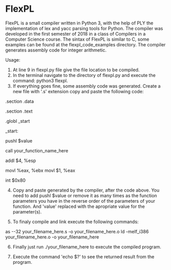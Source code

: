 # FlexPL
FlexPL is a small compiler written in Python 3, with the help of PLY the implementation of lex and yacc parsing tools for Python.
The compiler was developed in the first semester of 2018 in a class of Compilers in a Computer Science course.
The sintax of FlexPL is similar to C, some examples can be found at the flexpl_code_examples directory. The compiler generates
assembly code for integer arithmetic. 

Usage: 

1. At line 9 in flexpl.py file give the file location to be compiled.
2. In the terminal navigate to the directory of flexpl.py and execute the command: python3 flexpl.
3. If everything goes fine, some assembly code was generated. Create a new file with '.s' extension 
copy and paste the following code:

.section .data

.section .text

.globl _start

_start:

pushl $value

call your_function_name_here

addl $4, %esp
  
movl %eax, %ebx
movl $1, %eax

int $0x80

4. Copy and paste generated by the compiler, after the code above.
You need to add pushl $value or remove it as many times as the function parameters you have in the reverse order
of the parameters of your function. And 'value' replaced with the apropriate value for the parameter(s).

5. To finaly compile and link execute the following commands: 

as --32  your_filename_here.s -o your_filename_here.o
ld -melf_i386 your_filename_here.o -o your_filename_here

6. Finally just run ./your_filename_here to execute the compiled program.

7. Execute the command 'echo $?' to see the returned result from the program.
